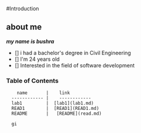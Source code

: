 #Introduction

## about me
***my name is bushra***
- [] i had a bachelor's degree  in Civil Engineering
- [] I'm 24 years old
- [] Interested in the field of software development
  

###  Table of Contents 
        
        name       |    link
      ------------ |    ------------
      lab1         |  [lab1](lab1.md)
      READ1        |  [READ1](READ1.md)
      README       |   [README](read.md)

      gi




